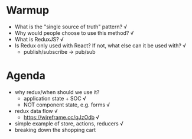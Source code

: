 # Warmup
- What is the "single source of truth" pattern? √
- Why would people choose to use this method? √
- What is ReduxJS? √
- Is Redux only used with React? If not, what else can it be used with? √
    - publish/subscribe -> pub/sub

# Agenda
- why redux/when should we use it? 
    - application state + SOC √
    - NOT component state, e.g. forms √
- redux data flow √
    - https://wireframe.cc/qJzOdb √
- simple example of store, actions, reducers √
- breaking down the shopping cart 


